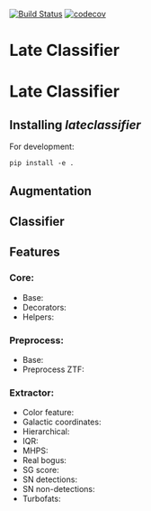 [![Build Status](https://travis-ci.com/alercebroker/late_classifier.svg?token=FuwtsLbsSNgHY1qXBVmB&branch=paper_paula)](https://travis-ci.com/alercebroker/late_classifier)
[![codecov](https://codecov.io/gh/alercebroker/late_classifier/branch/paper_paula/graph/badge.svg?token=5VNGJTSOCK)](https://codecov.io/gh/alercebroker/late_classifier)


# Late Classifier

# Late Classifier
## Installing *lateclassifier*
For development:

```
pip install -e .
```


## Augmentation


## Classifier


## Features

### Core:

- Base:
- Decorators:
- Helpers:

### Preprocess:

- Base:
- Preprocess ZTF:

### Extractor:

- Color feature:
- Galactic coordinates:
- Hierarchical:
- IQR:
- MHPS:
- Real bogus:
- SG score:
- SN detections:
- SN non-detections:
- Turbofats:

